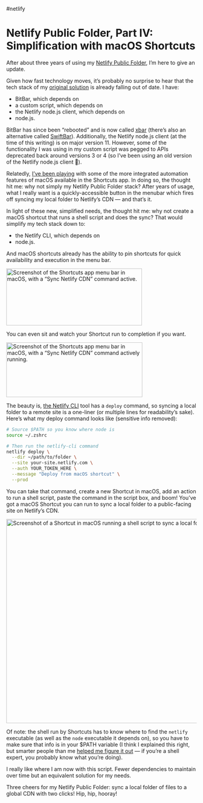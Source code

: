 #netlify

# Netlify Public Folder, Part IV: Simplification with macOS Shortcuts

After about three years of using my [Netlify Public Folder](https://blog.jim-nielsen.com/2019/netlify-public-folder-part-i-what/), I’m here to give an update.

Given how fast technology moves, it’s probably no surprise to hear that the tech stack of my [original solution](https://blog.jim-nielsen.com/2019/netlify-public-folder-part-iii-how/) is already falling out of date. I have:

- BitBar, which depends on
- a custom script, which depends on
- the Netlify node.js client, which depends on
- node.js.

BitBar has since been “rebooted” and is now called [xbar](https://xbarapp.com) (there’s also an alternative called [SwiftBar](https://github.com/swiftbar/SwiftBar)). Additionally, the Netlify node.js client (at the time of this writing) is on major version 11. However, some of the functionality I was using in my custom script was pegged to APIs deprecated back around versions 3 or 4 (so I’ve been using an old version of the Netlify node.js client 🤫).

Relatedly, [I’ve been playing](https://blog.jim-nielsen.com/2022/automate-public-folder-workflow/) with some of the more integrated automation features of macOS available in the Shortcuts app. In doing so, the thought hit me: why not simply my Netlify Public Folder stack? After years of usage, what I really want is a quickly-accessible button in the menubar which fires off syncing my local folder to Netlify’s CDN — and that’s it.

In light of these new, simplified needs, the thought hit me: why not create a macOS shortcut that runs a shell script and does the sync? That would simplify my tech stack down to:

- the Netlify CLI, which depends on
- node.js.

And macOS shortcuts already has the ability to pin shortcuts for quick availability and execution in the menu bar.

<img src="https://cdn.jim-nielsen.com/blog/2022/netlify-public-iv-macos-menubar.png" width="359" height="151" alt="Screenshot of the Shortcuts app menu bar in macOS, with a “Sync Netlify CDN” command active." />

You can even sit and watch your Shortcut run to completion if you want.

<img src="https://cdn.jim-nielsen.com/blog/2022/netlify-public-iv-macos-menubar-syncing.png" width="360" height="145" alt="Screenshot of the Shortcuts app menu bar in macOS, with a “Sync Netlify CDN” command actively running." />

The beauty is, [the Netlify CLI](https://cli.netlify.com/) tool has a `deploy` command, so syncing a local folder to a remote site is a one-liner (or multiple lines for readability’s sake). Here’s what my deploy command looks like (sensitive info removed):

```sh
# Source $PATH so you know where node is
source ~/.zshrc

# Then run the netlify-cli command
netlify deploy \
  --dir ~/path/to/folder \
  --site your-site.netlify.com \
  --auth YOUR_TOKEN_HERE \
  --message "Deploy from macOS shortcut" \
  --prod
```

You can take that command, create a new Shortcut in macOS, add an action to run a shell script, paste the command in the script box, and boom! You’ve got a macOS Shortcut you can run to sync a local folder to a public-facing site on Netlify’s CDN.

<img src="https://cdn.jim-nielsen.com/blog/2022/netlify-public-iv-macos-shotrcuts.png" width="916" height="541" alt="Screenshot of a Shortcut in macOS running a shell script to sync a local folder to Netlify using the netlify CLI command." />

Of note: the shell run by Shortcuts has to know where to find the `netlify` executable (as well as the `node` executable it depends on), so you have to make sure that info is in your $PATH variable (I think I explained this right, but smarter people than me [helped me figure it out](https://twitter.com/jimniels/status/1521684089400668161) — if you’re a shell expert, you probably know what you’re doing).

I really like where I am now with this script. Fewer dependencies to maintain over time but an equivalent solution for my needs.

Three cheers for my Netlify Public Folder: sync a local folder of files to a global CDN with two clicks! Hip, hip, hooray!